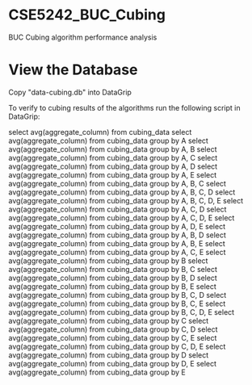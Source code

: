 # CSE5242_BUC_Cubing
BUC Cubing algorithm performance analysis

# View the Database
Copy "data-cubing.db" into DataGrip

To verify to cubing results of the algorithms run the following script in DataGrip:

select avg(aggregate_column) from cubing_data
select avg(aggregate_column) from cubing_data group by A
select avg(aggregate_column) from cubing_data group by A, B
select avg(aggregate_column) from cubing_data group by A, C
select avg(aggregate_column) from cubing_data group by A, D
select avg(aggregate_column) from cubing_data group by A, E
select avg(aggregate_column) from cubing_data group by A, B, C
select avg(aggregate_column) from cubing_data group by A, B, C, D
select avg(aggregate_column) from cubing_data group by A, B, C, D, E
select avg(aggregate_column) from cubing_data group by A, C, D
select avg(aggregate_column) from cubing_data group by A, C, D, E
select avg(aggregate_column) from cubing_data group by A, D, E
select avg(aggregate_column) from cubing_data group by A, B, D
select avg(aggregate_column) from cubing_data group by A, B, E
select avg(aggregate_column) from cubing_data group by A, C, E
select avg(aggregate_column) from cubing_data group by B
select avg(aggregate_column) from cubing_data group by B, C
select avg(aggregate_column) from cubing_data group by B, D
select avg(aggregate_column) from cubing_data group by B, E
select avg(aggregate_column) from cubing_data group by B, C, D
select avg(aggregate_column) from cubing_data group by B, C, E
select avg(aggregate_column) from cubing_data group by B, C, D, E
select avg(aggregate_column) from cubing_data group by C
select avg(aggregate_column) from cubing_data group by C, D
select avg(aggregate_column) from cubing_data group by C, E
select avg(aggregate_column) from cubing_data group by C, D, E
select avg(aggregate_column) from cubing_data group by D
select avg(aggregate_column) from cubing_data group by D, E
select avg(aggregate_column) from cubing_data group by E

